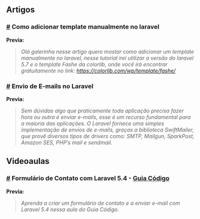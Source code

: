 ## Artigos

### [#](https://medium.com/@mauriciorodrigues_74512/como-adicionar-template-manualmente-no-laravel-e187493ee740) Como adicionar template manualmente no laravel

**Previa:**
> *Olá galerinha nesse artigo quero mostar como adicionar um template manualmente no laravel, 
nesse tutorial irei utilizar a versão do laravel 5.7 e o template Fashe da colorlib, onde você 
irá encontrar gratuitamente no link: https://colorlib.com/wp/template/fashe/*

### [#](https://blog.especializati.com.br/envio-de-e-mails-no-laravel/) Envio de E-mails no Laravel

**Previa:**
> *Sem dúvidas algo que praticamente toda aplicação precisa fazer hora ou outra é enviar e-mails, esse é um recurso fundamental para a maioria das aplicações. O Laravel fornece uma simples implementação de envios de e-mails, graças a biblioteca SwiftMailer, que provê diversos tipos de drivers como: SMTP, Mailgun, SparkPost, Amazon SES, PHP’s mail e sendmail.*



## Videoaulas

### [#](https://www.youtube.com/watch?v=VMq9licFYqk) Formulário de Contato com Laravel 5.4 - [Guia Código](https://www.youtube.com/channel/UCot7SYG8mCagiQ_OUvHdnqg)

**Previa:**
> *Aprenda a criar um formulário de contato e a enviar e-mail com Laravel 5.4 nessa aula do Guia Código.*
